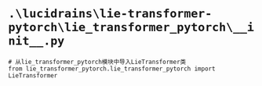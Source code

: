 # `.\lucidrains\lie-transformer-pytorch\lie_transformer_pytorch\__init__.py`

```
# 从lie_transformer_pytorch模块中导入LieTransformer类
from lie_transformer_pytorch.lie_transformer_pytorch import LieTransformer
```